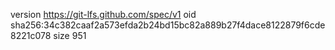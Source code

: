 version https://git-lfs.github.com/spec/v1
oid sha256:34c382caaf2a573efda2b24bd15bc82a889b27f4dace8122879f6cde8221c078
size 951
